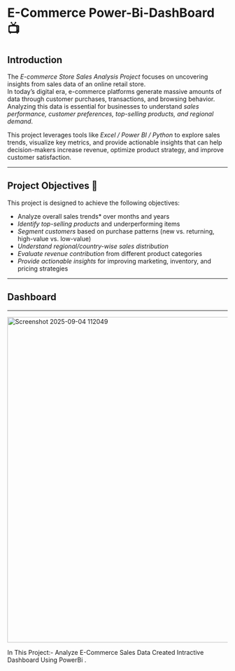 # E-Commerce Power-Bi-DashBoard 📺
## Introduction  

The *E-commerce Store Sales Analysis Project* focuses on uncovering insights from sales data of an online retail store.  
In today’s digital era, e-commerce platforms generate massive amounts of data through customer purchases, transactions, and browsing behavior.  
Analyzing this data is essential for businesses to understand *sales performance, customer preferences, top-selling products, and regional demand*.  

This project leverages tools like *Excel / Power BI / Python* to explore sales trends, visualize key metrics, and provide actionable insights that can help decision-makers increase revenue, optimize product strategy, and improve customer satisfaction.  

---

## Project Objectives 🎯  

This project is designed to achieve the following objectives:  

-  Analyze overall sales trends* over months and years  
-  *Identify top-selling products* and underperforming items  
-  *Segment customers* based on purchase patterns (new vs. returning, high-value vs. low-value)  
-  *Understand regional/country-wise sales distribution*  
-  *Evaluate revenue contribution* from different product categories  
-  *Provide actionable insights* for improving marketing, inventory, and pricing strategies  

---

## Dashboard

---
<img width="1325" height="743" alt="Screenshot 2025-09-04 112049" src="https://github.com/user-attachments/assets/5d4a1596-1e79-468c-ae44-d0fb5faf2d47" />













In This Project:- Analyze E-Commerce Sales Data Created Intractive Dashboard Using PowerBi .
